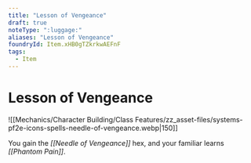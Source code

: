 ```yaml
---
title: "Lesson of Vengeance"
draft: true
noteType: ":luggage:"
aliases: "Lesson of Vengeance"
foundryId: Item.xHB0gTZkrkwAEFnF
tags:
  - Item
---
```


# Lesson of Vengeance
![[Mechanics/Character Building/Class Features/zz_asset-files/systems-pf2e-icons-spells-needle-of-vengeance.webp|150]]

You gain the _[[Needle of Vengeance]]_ hex, and your familiar learns _[[Phantom Pain]]_.
